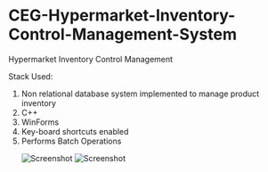 CEG-Hypermarket-Inventory-Control-Management-System
===================================================

Hypermarket Inventory Control Management

Stack Used:
<ol>
<li>Non relational database system implemented to manage product inventory</li>
<li>C++</li>
<li>WinForms</li>
<li>Key-board shortcuts enabled</li>
<li>Performs Batch Operations</li>


![Screenshot](https://rohitmukherjee.github.io/images/CICMS/2.png) 
![Screenshot](https://rohitmukherjee.github.io/images/CICMS/1.png) 
